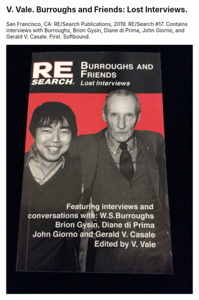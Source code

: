## V. Vale. Burroughs and Friends: Lost Interviews.

San Francisco, CA: RE/Search Publications, 2019. RE/Search #17. Contains interviews with Burroughs, Brion Gysin, Diane di Prima, John Giorno, and Gerald V. Casale. First. Softbound. 

![Burroughs and Friends: Lost Interviews](../assets/images/burroughs-and-friends-lost-in-1.jpg)
